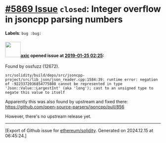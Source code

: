# [\#5869 Issue](https://github.com/ethereum/solidity/issues/5869) `closed`: Integer overflow in jsoncpp parsing numbers
**Labels**: `bug :bug:`


#### <img src="https://avatars.githubusercontent.com/u/20340?v=4" width="50">[axic](https://github.com/axic) opened issue at [2019-01-25 02:25](https://github.com/ethereum/solidity/issues/5869):

Found by ossfuzz (12672).

```
src/solidity/build/deps/src/jsoncpp-project/src/lib_json/json_reader.cpp:1584:39: runtime error: negation of -9223372036854775808 cannot be represented in type 'Json::Value::LargestInt' (aka 'long'); cast to an unsigned type to negate this value to itself
```

Apparently this was also found by upstream and fixed there: https://github.com/open-source-parsers/jsoncpp/pull/856

However, there's no upstream release yet.




-------------------------------------------------------------------------------



[Export of Github issue for [ethereum/solidity](https://github.com/ethereum/solidity). Generated on 2024.12.15 at 06:45:24.]
